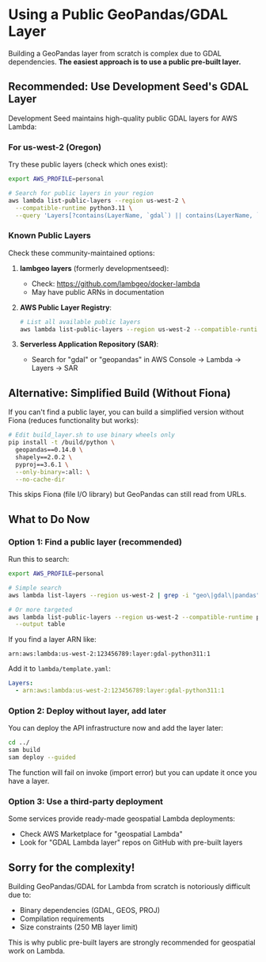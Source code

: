 # Using a Public GeoPandas/GDAL Layer

Building a GeoPandas layer from scratch is complex due to GDAL dependencies. **The easiest approach is to use a public pre-built layer.**

## Recommended: Use Development Seed's GDAL Layer

Development Seed maintains high-quality public GDAL layers for AWS Lambda:

### For us-west-2 (Oregon)

Try these public layers (check which ones exist):

```bash
export AWS_PROFILE=personal

# Search for public layers in your region
aws lambda list-public-layers --region us-west-2 \
  --compatible-runtime python3.11 \
  --query 'Layers[?contains(LayerName, `gdal`) || contains(LayerName, `geo`)]'
```

### Known Public Layers

Check these community-maintained options:

1. **lambgeo layers** (formerly developmentseed):
   - Check: https://github.com/lambgeo/docker-lambda
   - May have public ARNs in documentation

2. **AWS Public Layer Registry**:
   ```bash
   # List all available public layers
   aws lambda list-public-layers --region us-west-2 --compatible-runtime python3.11
   ```

3. **Serverless Application Repository (SAR)**:
   - Search for "gdal" or "geopandas" in AWS Console → Lambda → Layers → SAR

## Alternative: Simplified Build (Without Fiona)

If you can't find a public layer, you can build a simplified version without Fiona (reduces functionality but works):

```bash
# Edit build_layer.sh to use binary wheels only
pip install -t /build/python \
  geopandas==0.14.0 \
  shapely==2.0.2 \
  pyproj==3.6.1 \
  --only-binary=:all: \
  --no-cache-dir
```

This skips Fiona (file I/O library) but GeoPandas can still read from URLs.

## What to Do Now

### Option 1: Find a public layer (recommended)

Run this to search:
```bash
export AWS_PROFILE=personal

# Simple search
aws lambda list-layers --region us-west-2 | grep -i "geo\|gdal\|pandas"

# Or more targeted
aws lambda list-public-layers --region us-west-2 --compatible-runtime python3.11 \
  --output table
```

If you find a layer ARN like:
```
arn:aws:lambda:us-west-2:123456789:layer:gdal-python311:1
```

Add it to `lambda/template.yaml`:
```yaml
Layers:
  - arn:aws:lambda:us-west-2:123456789:layer:gdal-python311:1
```

### Option 2: Deploy without layer, add later

You can deploy the API infrastructure now and add the layer later:

```bash
cd ../
sam build
sam deploy --guided
```

The function will fail on invoke (import error) but you can update it once you have a layer.

### Option 3: Use a third-party deployment

Some services provide ready-made geospatial Lambda deployments:
- Check AWS Marketplace for "geospatial Lambda"
- Look for "GDAL Lambda layer" repos on GitHub with pre-built layers

## Sorry for the complexity!

Building GeoPandas/GDAL for Lambda from scratch is notoriously difficult due to:
- Binary dependencies (GDAL, GEOS, PROJ)
- Compilation requirements
- Size constraints (250 MB layer limit)

This is why public pre-built layers are strongly recommended for geospatial work on Lambda.

